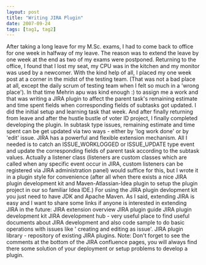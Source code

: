 ```yaml
---
layout: post
title: "Writing JIRA Plugin"
date: 2007-09-24
tags: [tag1, tag2]
---
```


After taking a long leave for my M.Sc. exams, I had to come back to office for one week in halfway of my leave. The reason was to extend the leave by one week at the end as two of my exams were postponed. Returning to the office, I found that I lost my seat, my CPU was in the kitchen and my monitor was used by a newcomer. With the kind help of all, I placed my one week post at a corner in the midst of the testing team. (That was not a bad place at all, except the daily scrum of testing team when I felt so much in a 'wrong place').
In that time Mehrin apu was kind enough :) to assign me a work and that was writing a JIRA plugin to affect the parent task's remaining estimate and time spent fields when corresponding fields of subtasks got updated. I did the initial setup and learning task that week. And after finally returning from leave and after the hustle bustle of voter ID project, I finally completed developing the plugin. In subtask type issues, remaining estimate and time spent can be get updated via two ways - either by 'log work done' or by 'edit' issue. JIRA has a powerful and flexible extension mechanism. All I needed is to catch an ISSUE_WORKLOGGED or ISSUE_UPDATE type event and update the corresponding fields of parent task according to the subtask values. Actually a listener class (listeners are custom classes which are called when any specific event occur in JIRA, custom listeners can be registered via JIRA administration panel) would suffice for this, but I wrote it in a plugin style for convenience (after all when there exists a nice JIRA plugin development kit and Maven-Atlassian-Idea plugin to setup the plugin project in our so familiar Idea IDE.) For using the JIRA plugin devlopment kit you just need to have JDK and Apache Maven.
As I said, extending JIRA is easy and I want to share some links if anyone is interested in extending JIRA in the future:
JIRA extension overview
JIRA plugin guide
JIRA plugin development kit
JIRA development hub - very useful place to find useful documents about JIRA development and also code sample to do basic operations with issues like ' creating and editing as issue'.
JIRA plugin library - repository of existing JIRA plugins.
Note: Don't forget to see the comments at the bottom of the JIRA confluence pages, you will always find there some solution of your deployment or setup problems to develop a plugin.
